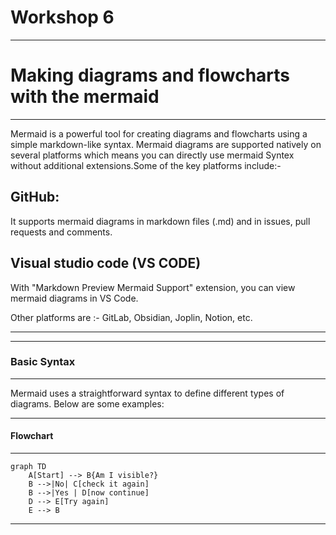 
# Workshop 6 
___________________________________

# Making diagrams and flowcharts with the mermaid 
___________________________________

Mermaid is a powerful tool for creating diagrams and flowcharts using a simple markdown-like syntax. 
Mermaid diagrams are supported natively on several platforms which means you can directly use mermaid Syntex without additional extensions.Some of the key platforms include:-

## GitHub:
It supports mermaid diagrams in markdown files (.md) and in issues, pull requests and comments.

## Visual studio code (VS CODE)
With "Markdown Preview Mermaid Support" extension, you can view mermaid diagrams in VS Code.

Other platforms are :- GitLab, Obsidian, Joplin, Notion, etc.
_____________________________________
_____________________________________

### Basic Syntax
____________________________________

Mermaid uses a straightforward syntax to define different types of diagrams. Below are some examples:
____________________________________

#### Flowchart 
____________________________________

```mermaid
graph TD
    A[Start] --> B{Am I visible?}
    B -->|No| C[check it again]
    B -->|Yes | D[now continue]
    D --> E[Try again]
    E --> B
```
____________________________________
